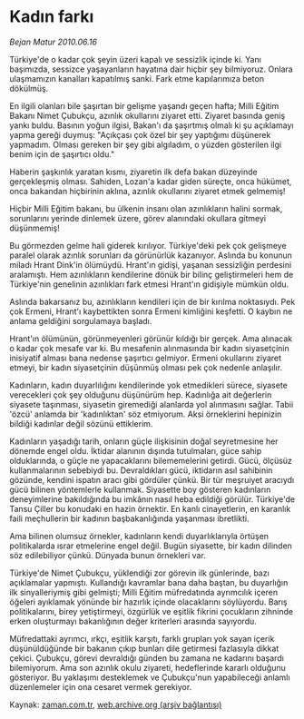# Kadın farkı

*Bejan Matur 2010.06.16*

<td class="columnist-detail">
<p>Türkiye'de o kadar çok şeyin üzeri kapalı ve sessizlik içinde ki. Yanı başımızda, sessizce yaşayanların hayatına dair hiçbir şey bilmiyoruz. Onlara ulaşmamızın kanalları kapatılmış sanki. Fark etme kapılarımıza beton dökülmüş.</p>
<p>
<div id="haberMetinDiv">
<p> En ilgili olanları bile şaşırtan bir gelişme yaşandı geçen hafta; Milli Eğitim Bakanı Nimet Çubukçu, azınlık okullarını ziyaret etti. Ziyaret basında geniş yankı buldu. Basının yoğun ilgisi, Bakan'ı da şaşırtmış olmalı ki şu açıklamayı yapma gereği duymuş: "Açıkçası çok özel bir şey yaptığımı düşünerek yapmadım. Olması gereken bir şey gibi algıladım, o yüzden gösterilen ilgi benim için de şaşırtıcı oldu."
<p> Haberin şaşkınlık yaratan kısmı, ziyaretin ilk defa bakan düzeyinde gerçekleşmiş olması. Sahiden, Lozan'a kadar giden süreçte, onca hükümet, onca bakandan hiçbirinin aklına, azınlık okullarını ziyaret etmek gelmemiş!
<p> Hiçbir Milli Eğitim bakanı, bu ülkenin insanı olan azınlıkların halini sormak, sorunlarını yerinde dinlemek üzere, görev alanındaki okullara gitmeyi düşünmemiş! 
<p> Bu görmezden gelme hali giderek kırılıyor. Türkiye'deki pek çok gelişmeye paralel olarak azınlık sorunları da görünürlük kazanıyor. Aslında bu konunun miladı Hrant Dink'in ölümüydü. Hrant'ın gidişi, yaşanan sessizliğin perdesini aralamıştı. Hem azınlıkların kendilerine dönük bir bilinç geliştirmeleri hem de Türkiye'nin genelinin azınlıkları fark etmesi Hrant'ın gidişiyle mümkün oldu.
<p> Aslında bakarsanız bu, azınlıkların kendileri için de bir kırılma noktasıydı. Pek çok Ermeni, Hrant'ı kaybettikten sonra Ermeni kimliğini keşfetti. O kaybın ne anlama geldiğini sorgulamaya başladı.
<p> Hrant'ın ölümünün, görünmeyenleri görünür kıldığı bir gerçek. Ama alınacak o kadar çok mesafe var ki. Bu mesafenin alınmasında bir kadın siyasetçinin inisiyatif alması bana nedense şaşırtıcı gelmiyor. Ermeni okullarını ziyaret etmeyi, bir kadın siyasetçinin düşünmüş olması pek çok nedenle anlaşılır.
<p> Kadınların, kadın duyarlılığını kendilerinde yok etmedikleri sürece, siyasete verecekleri çok şey olduğunu düşünürüm hep. Kadınlığa ait değerlerin siyasete taşınması, siyasetin giremediği alanlarda yol alınmasını sağlar. Tabii 'özcü' anlamda bir 'kadınlıktan' söz etmiyorum. Aksi örneklerini hepinizin bildiği kadınlar değil sözünü ettiklerim.
<p> Kadınların yaşadığı tarih, onların güçle ilişkisinin doğal seyretmesine her dönemde engel oldu. İktidar alanının dışında tutulmaları, güce sahip olduklarında, o güçle ne yapacaklarını bilememelerini getirdi. Gücü, ölçüsüz kullanmalarının sebebiydi bu. Devraldıkları gücü, iktidarın asıl sahibinin gözünde, kendini ispatın aracı gibi gördüler çünkü. Bir tür meşruiyet aracıydı gücü bilinen yöntemlerle kullanmak. Siyasette boy gösteren kadınların deneyimlerine bakıldığında bu imkânın nasıl heba edildiği görülür. Türkiye'de Tansu Çiller bu konudaki en hazin örnektir. En kanlı cinayetlerin, en karanlık faili meçhullerin bir kadının başbakanlığında yaşanması ibretlikti.
<p> Ama bilinen olumsuz örnekler, kadınların kendi duyarlıklarıyla örtüşen politikalarda ısrar etmelerine engel değil. Bugün siyasette, bir kadın dilinden söz edilebiliyor çünkü. Dünyada bunun örnekleri var.
<p> Türkiye'de Nimet Çubukçu, yüklendiği zor görevin ilk günlerinde, bazı açıklamalar yapmıştı. Kullandığı kavramlar bana daha baştan, bu duyarlığın ilk sinyalleriymiş gibi gelmişti; Milli Eğitim müfredatında ayrımcılık içeren öğeleri ayıklamak yönünde bir hazırlık içinde olacaklarını söylüyordu. Barış politikalarını, birey yetiştirmeyi, özgürlük ve eşitlik fikrini çocukların zihninde erken oluşturmayı bakanlığının değer kriterleri arasında sayıyordu.
<p> Müfredattaki ayrımcı, ırkçı, eşitlik karşıtı, farklı grupları yok sayan içerik düşünüldüğünde bir bakanın çıkıp bunları dile getirmesi fazlasıyla dikkat çekici. Çubukçu, görevi devraldığı günden bu zamana ne kadarını başardı bilemiyorum. Ama son azınlık okulu ziyareti, hedeflerinde kararlı olduğunu gösteriyor. Bu yaklaşımı desteklemek ve Çubukçu'nun yapabileceği anlamlı düzenlemeler için ona cesaret vermek gerekiyor.</p></p></p></p></p></p></p></p></p></p></p></div>
</p>
<a href="http://web.archive.org/web/20110105024529/mailto:b.matur@zaman.com.tr">
</a></td>

Kaynak: [zaman.com.tr](http://zaman.com.tr/yazar.do?yazino=995918), [web.archive.org (arşiv bağlantısı)](http://web.archive.org/web/20110105024529/http://www.zaman.com.tr/yazar.do?yazino=995918)
